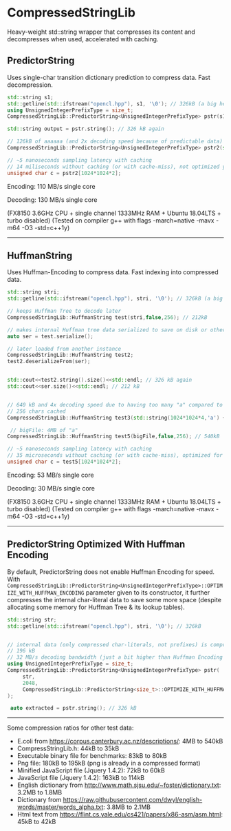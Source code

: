 # CompressedStringLib
Heavy-weight std::string wrapper that compresses its content and decompresses when used, accelerated with caching.

## PredictorString

Uses single-char transition dictionary prediction to compress data. Fast decompression.

```C++
std::string s1;
std::getline(std::ifstream("opencl.hpp"), s1, '\0'); // 326kB (a big header file from an api)
using UnsignedIntegerPrefixType = size_t;
CompressedStringLib::PredictorString<UnsignedIntegerPrefixType> pstr(s1); // 246kB

std::string output = pstr.string(); // 326 kB again

// 126kB of aaaaaa (and 2x decoding speed because of predictable data)
CompressedStringLib::PredictorString<UnsignedIntegerPrefixType> pstr2(std::string(1024*1024,'a'));  

// ~5 nanoseconds sampling latency with caching
// 14 miliseconds without caching (or with cache-miss), not optimized yet
unsigned char c = pstr2[1024*1024*2]; 

```

Encoding: 110 MB/s single core

Decoding: 130 MB/s single core

(FX8150 3.6GHz CPU + single channel 1333MHz RAM + Ubuntu 18.04LTS + turbo disabled)
(Tested on compiler g++ with flags  -march=native -mavx -m64 -O3 -std=c++1y)

----

## HuffmanString

Uses Huffman-Encoding to compress data. Fast indexing into compressed data.

```C++
std::string stri;
std::getline(std::ifstream("opencl.hpp"), stri, '\0'); // 326kB (a big header file from an api)

// keeps Huffman Tree to decode later
CompressedStringLib::HuffmanString test(stri,false,256); // 212kB

// makes internal Huffman tree data serialized to save on disk or other storage
auto ser = test.serialize();

// later loaded from another instance
CompressedStringLib::HuffmanString test2;
test2.deserializeFrom(ser);


std::cout<<test2.string().size()<<std::endl; // 326 kB again
std::cout<<ser.size()<<std::endl; // 212 kB


// 640 kB and 4x decoding speed due to having too many "a" compared to just 1 "b"
// 256 chars cached
CompressedStringLib::HuffmanString test3(std::string(1024*1024*4,'a') + std::string("b"),false,256);

 // bigFile: 4MB of "a"
CompressedStringLib::HuffmanString test5(bigFile,false,256); // 540kB

// ~5 nanoseconds sampling latency with caching
// 35 microseconds without caching (or with cache-miss), optimized for indexing
unsigned char c = test5[1024*1024*2]; 
```

Encoding: 53 MB/s single core

Decoding: 30 MB/s single core

(FX8150 3.6GHz CPU + single channel 1333MHz RAM  + Ubuntu 18.04LTS + turbo disabled)
(Tested on compiler g++ with flags  -march=native -mavx -m64 -O3 -std=c++1y)

---

## PredictorString Optimized With Huffman Encoding

By default, PredictorString does not enable Huffman Encoding for speed. With ```CompressedStringLib::PredictorString<UnsignedIntegerPrefixType>::OPTIMIZE_WITH_HUFFMAN_ENCODING``` parameter given to its constructor, it further compresses the internal char-literal data to save some more space (despite allocating some memory for Huffman Tree & its lookup tables).

```C++
std::string str;
std::getline(std::ifstream("opencl.hpp"), stri, '\0'); // 326kB


// internal data (only compressed char-literals, not prefixes) is compressed further by Huffman Encoding
// 196 kB
// 32 MB/s decoding bandwidth (just a bit higher than Huffman Encoding alone due to already compressed data size)
using UnsignedIntegerPrefixType = size_t;
CompressedStringLib::PredictorString<UnsignedIntegerPrefixType> pstr(
     str,
     2048,
     CompressedStringLib::PredictorString<size_t>::OPTIMIZE_WITH_HUFFMAN_ENCODING
);

 auto extracted = pstr.string(); // 326 kB
```

---

Some compression ratios for other test data:

- E.coli from https://corpus.canterbury.ac.nz/descriptions/: 4MB to 540kB
- CompressStringLib.h: 44kB to 35kB
- Executable binary file for benchmarks: 83kB to 80kB
- Png file: 180kB to 195kB (png is already in a compressed format)
- Minified JavaScript file (Jquery 1.4.2): 72kB to 60kB
- JavaScript file (Jquery 1.4.2): 163kB to 114kB
- English dictionary from http://www.math.sjsu.edu/~foster/dictionary.txt: 3.2MB to 1.8MB
- Dictionary from https://raw.githubusercontent.com/dwyl/english-words/master/words_alpha.txt: 3.8MB to 2.1MB
- Html text from https://flint.cs.yale.edu/cs421/papers/x86-asm/asm.html: 45kB to 42kB 
